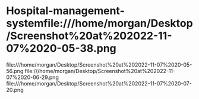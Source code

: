 # Hospital-management-systemfile:///home/morgan/Desktop/Screenshot%20at%202022-11-07%2020-05-38.png
file:///home/morgan/Desktop/Screenshot%20at%202022-11-07%2020-05-56.png
file:///home/morgan/Desktop/Screenshot%20at%202022-11-07%2020-06-29.png
file:///home/morgan/Desktop/Screenshot%20at%202022-11-07%2020-07-20.png
